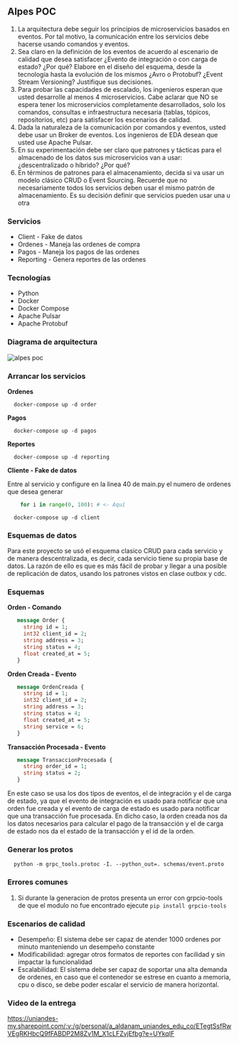 ## Alpes POC 

1. La arquitectura debe seguir los principios de microservicios basados en eventos. Por tal motivo, la
comunicación entre los servicios debe hacerse usando comandos y eventos.
2. Sea claro en la definición de los eventos de acuerdo al escenario de calidad que desea satisfacer ¿Evento
de integración o con carga de estado? ¿Por qué? Elabore en el diseño del esquema, desde la tecnología
hasta la evolución de los mismos ¿Avro o Protobuf? ¿Event Stream Versioning? Justifique sus decisiones.
3. Para probar las capacidades de escalado, los ingenieros esperan que usted desarrolle al menos 4
microservicios. Cabe aclarar que NO se espera tener los microservicios completamente desarrollados,
solo los comandos, consultas e infraestructura necesaria (tablas, tópicos, repositorios, etc) para satisfacer
los escenarios de calidad.
4. Dada la naturaleza de la comunicación por comandos y eventos, usted debe usar un Broker de eventos.
Los ingenieros de EDA desean que usted use Apache Pulsar.
5. En su experimentación debe ser claro que patrones y tácticas para el almacenado de los datos sus
microservicios van a usar: ¿descentralizado o híbrido? ¿Por qué?
6. En términos de patrones para el almacenamiento, decida si va usar un modelo clásico CRUD o Event
Sourcing. Recuerde que no necesariamente todos los servicios deben usar el mismo patrón de
almacenamiento. Es su decisión definir que servicios pueden usar una u otra

### Servicios

- Client - Fake de datos
- Ordenes - Maneja las ordenes de compra
- Pagos - Maneja los pagos de las ordenes
- Reporting - Genera reportes de las ordenes

### Tecnologías

- Python
- Docker
- Docker Compose
- Apache Pulsar 
- Apache Protobuf

### Diagrama de arquitectura 

![alpes poc](https://user-images.githubusercontent.com/31944043/223587671-b1b5bcc1-a850-45b9-bcec-9d6e758f72aa.png)


### Arrancar los servicios

**Ordenes**

```shell
  docker-compose up -d order
```

**Pagos**

```shell
  docker-compose up -d pagos
```

**Reportes**

```shell
  docker-compose up -d reporting
```

**Cliente - Fake de datos**

Entre al servicio y configure en la linea 40 de main.py el numero de ordenes que desea generar

```python
    for i in range(0, 100): # <- Aquí
```

```shell
  docker-compose up -d client
```

### Esquemas de datos

Para este proyecto se usó el esquema clasico CRUD para cada servicio y de manera descentralizada, es decir, cada servicio tiene su propia base de datos.
La razón de ello es que es más fácil de probar y llegar a una posible de replicación de datos, usando los patrones vistos en clase outbox y cdc.

### Esquemas

**Orden - Comando**

```protobuf
   message Order {
     string id = 1;
     int32 client_id = 2;
     string address = 3;
     string status = 4;
     float created_at = 5;
   }
```

**Orden Creada - Evento**

```protobuf
   message OrdenCreada {
     string id = 1;
     int32 client_id = 2;
     string address = 3;
     string status = 4;
     float created_at = 5;
     string service = 6;
   }
```

**Transacción Procesada - Evento**

```protobuf
   message TransaccionProcesada {
     string order_id = 1;
     string status = 2;
   }
```

En este caso se usa los dos tipos de eventos, el de integración y el de carga de estado, 
ya que el evento de integración es usado para notificar que una orden fue creada y el evento de carga de estado es usado para notificar que una transacción fue procesada.
En dicho caso, la orden creada nos da los datos necesarios para calcular el pago de la transacción y el de carga de estado nos da el estado de la transacción y el id de la orden.

### Generar los protos

```shell
  python -m grpc_tools.protoc -I. --python_out=. schemas/event.proto
```

### Errores comunes

1. Si durante la generacion de protos presenta un error con grpcio-tools de que el modulo no fue encontrado ejecute `pip install grpcio-tools`

### Escenarios de calidad

- Desempeño: El sistema debe ser capaz de atender 1000 ordenes por minuto manteniendo un desempeño constante
- Modificabilidad: agregar otros formatos de reportes con facilidad y sin impactar la funcionalidad
- Escalabilidad: El sistema debe ser capaz de soportar una alta demanda de ordenes, en caso que el contenedor se estrese en cuanto a memoria, cpu o disco, se debe poder escalar el servicio de manera horizontal.

### Video de la entrega

https://uniandes-my.sharepoint.com/:v:/g/personal/a_aldanam_uniandes_edu_co/ETegtSsfRwVEgRKHbcQ9fFABDP2M8Zv1M_X1cLFZvjEfbg?e=UYkqIF